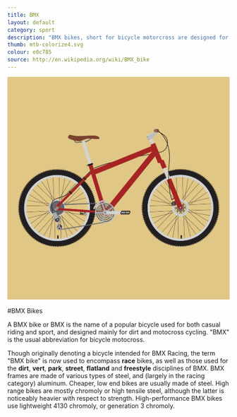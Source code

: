 ```yaml
---
title: BMX
layout: default
category: sport
description: "BMX bikes, short for bicycle motorcross are designed for motorcross cycling, and sometimes for style."
thumb: mtb-colorize4.svg
colour: e0c785
source: http://en.wikipedia.org/wiki/BMX_bike
---
```


![BMX bike photo](../img/bikes/mtb-colorize4.svg)

#BMX Bikes

A BMX bike or BMX is the name of a popular bicycle used for both casual riding and sport, and designed mainly for dirt and motocross cycling. "BMX" is the usual abbreviation for bicycle motocross.

Though originally denoting a bicycle intended for BMX Racing, the term "BMX bike" is now used to encompass **race** bikes, as well as those used for the **dirt**, **vert**, **park**, **street**, **flatland** and **freestyle** disciplines of BMX. BMX frames are made of various types of steel, and (largely in the racing category) aluminum. Cheaper, low end bikes are usually made of steel. High range bikes are mostly chromoly or high tensile steel, although the latter is noticeably heavier with respect to strength. High-performance BMX bikes use lightweight 4130 chromoly, or generation 3 chromoly.